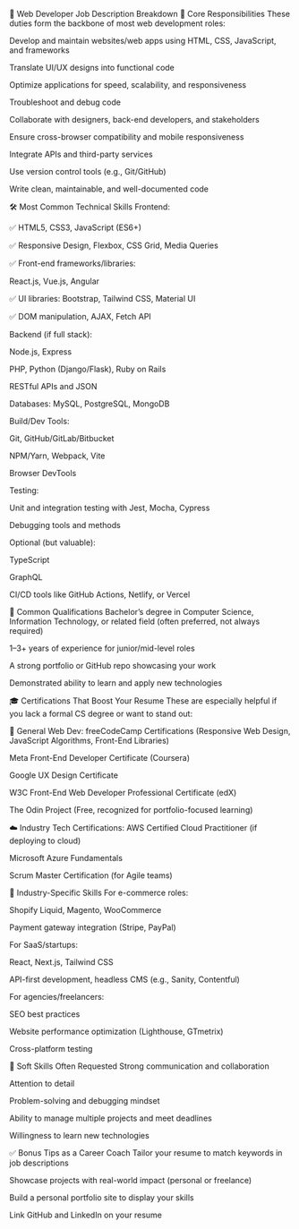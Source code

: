 💼 Web Developer Job Description Breakdown
🔧 Core Responsibilities
These duties form the backbone of most web development roles:

Develop and maintain websites/web apps using HTML, CSS, JavaScript, and frameworks

Translate UI/UX designs into functional code

Optimize applications for speed, scalability, and responsiveness

Troubleshoot and debug code

Collaborate with designers, back-end developers, and stakeholders

Ensure cross-browser compatibility and mobile responsiveness

Integrate APIs and third-party services

Use version control tools (e.g., Git/GitHub)

Write clean, maintainable, and well-documented code

🛠️ Most Common Technical Skills
Frontend:

✅ HTML5, CSS3, JavaScript (ES6+)

✅ Responsive Design, Flexbox, CSS Grid, Media Queries

✅ Front-end frameworks/libraries:

React.js, Vue.js, Angular

✅ UI libraries: Bootstrap, Tailwind CSS, Material UI

✅ DOM manipulation, AJAX, Fetch API

Backend (if full stack):

Node.js, Express

PHP, Python (Django/Flask), Ruby on Rails

RESTful APIs and JSON

Databases: MySQL, PostgreSQL, MongoDB

Build/Dev Tools:

Git, GitHub/GitLab/Bitbucket

NPM/Yarn, Webpack, Vite

Browser DevTools

Testing:

Unit and integration testing with Jest, Mocha, Cypress

Debugging tools and methods

Optional (but valuable):

TypeScript

GraphQL

CI/CD tools like GitHub Actions, Netlify, or Vercel

📜 Common Qualifications
Bachelor’s degree in Computer Science, Information Technology, or related field (often preferred, not always required)

1–3+ years of experience for junior/mid-level roles

A strong portfolio or GitHub repo showcasing your work

Demonstrated ability to learn and apply new technologies

🎓 Certifications That Boost Your Resume
These are especially helpful if you lack a formal CS degree or want to stand out:

🧾 General Web Dev:
freeCodeCamp Certifications (Responsive Web Design, JavaScript Algorithms, Front-End Libraries)

Meta Front-End Developer Certificate (Coursera)

Google UX Design Certificate

W3C Front-End Web Developer Professional Certificate (edX)

The Odin Project (Free, recognized for portfolio-focused learning)

☁️ Industry Tech Certifications:
AWS Certified Cloud Practitioner (if deploying to cloud)

Microsoft Azure Fundamentals

Scrum Master Certification (for Agile teams)

💼 Industry-Specific Skills
For e-commerce roles:

Shopify Liquid, Magento, WooCommerce

Payment gateway integration (Stripe, PayPal)

For SaaS/startups:

React, Next.js, Tailwind CSS

API-first development, headless CMS (e.g., Sanity, Contentful)

For agencies/freelancers:

SEO best practices

Website performance optimization (Lighthouse, GTmetrix)

Cross-platform testing

🤝 Soft Skills Often Requested
Strong communication and collaboration

Attention to detail

Problem-solving and debugging mindset

Ability to manage multiple projects and meet deadlines

Willingness to learn new technologies

✅ Bonus Tips as a Career Coach
Tailor your resume to match keywords in job descriptions

Showcase projects with real-world impact (personal or freelance)

Build a personal portfolio site to display your skills

Link GitHub and LinkedIn on your resume